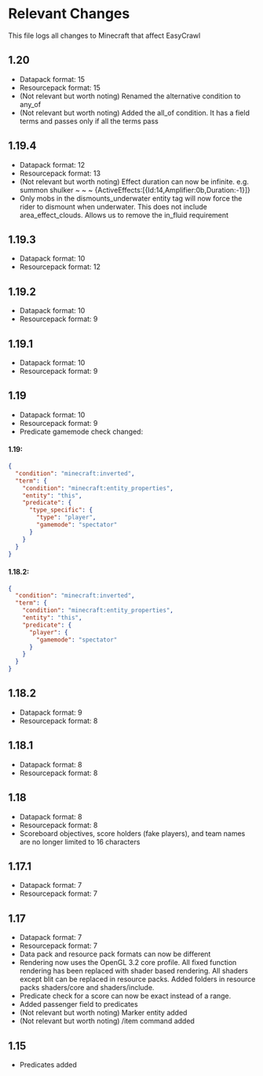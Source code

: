 # Relevant Changes
This file logs all changes to Minecraft that affect EasyCrawl

## 1.20
- Datapack format: 15
- Resourcepack format: 15
- (Not relevant but worth noting) Renamed the alternative condition to any_of
- (Not relevant but worth noting) Added the all_of condition. It has a field terms and passes only if all the terms pass



## 1.19.4
- Datapack format: 12
- Resourcepack format: 13
- (Not relevant but worth noting) Effect duration can now be infinite. e.g. summon shulker ~ ~ ~ {ActiveEffects:[{Id:14,Amplifier:0b,Duration:-1}]}
- Only mobs in the dismounts_underwater entity tag will now force the rider to dismount when underwater. This does not include area_effect_clouds. Allows us to remove the in_fluid requirement



## 1.19.3
- Datapack format: 10
- Resourcepack format: 12

## 1.19.2
- Datapack format: 10
- Resourcepack format: 9

## 1.19.1
- Datapack format: 10
- Resourcepack format: 9



## 1.19
- Datapack format: 10
- Resourcepack format: 9
- Predicate gamemode check changed:

#### 1.19:
```json
{
  "condition": "minecraft:inverted",
  "term": {
    "condition": "minecraft:entity_properties",
    "entity": "this",
    "predicate": {
      "type_specific": {
        "type": "player",
        "gamemode": "spectator"
      }
    }
  }
}
```

#### 1.18.2:
```json
{
  "condition": "minecraft:inverted",
  "term": {
    "condition": "minecraft:entity_properties",
    "entity": "this",
    "predicate": {
      "player": {
        "gamemode": "spectator"
      }
    }
  }
}
```


## 1.18.2
- Datapack format: 9
- Resourcepack format: 8

## 1.18.1
- Datapack format: 8
- Resourcepack format: 8



## 1.18
- Datapack format: 8
- Resourcepack format: 8
- Scoreboard objectives, score holders (fake players), and team names are no longer limited to 16 characters



## 1.17.1
- Datapack format: 7
- Resourcepack format: 7



## 1.17
- Datapack format: 7
- Resourcepack format: 7
- Data pack and resource pack formats can now be different
- Rendering now uses the OpenGL 3.2 core profile. All fixed function rendering has been replaced with shader based rendering. All shaders except blit can be replaced in resource packs. Added folders in resource packs shaders/core and shaders/include.
- Predicate check for a score can now be exact instead of a range.
- Added passenger field to predicates
- (Not relevant but worth noting) Marker entity added
- (Not relevant but worth noting) /item command added



## 1.15
- Predicates added